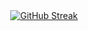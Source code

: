 <center><a href="https://git.io/streak-stats"><img src="https://streak-stats.demolab.com?user=Angoliuk&theme=highcontrast&border_radius=5&card_width=700" alt="GitHub Streak" /></a></center>
